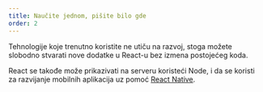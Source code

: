 ```yaml
---
title: Naučite jednom, pišite bilo gde
order: 2
---
```


Tehnologije koje trenutno koristite ne utiču na razvoj, stoga možete slobodno stvarati nove dodatke u React-u bez izmena postojećeg koda.

React se takođe može prikazivati na serveru koristeći Node, i da se koristi za razvijanje mobilnih aplikacija uz pomoć [React Native](https://reactnative.dev/).
